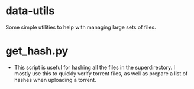 # data-utils
Some simple utilities to help with managing large sets of files.

# get_hash.py
- This script is useful for hashing all the files in the superdirectory. I mostly use this to quickly verify torrent files, as well as prepare a list of hashes when uploading a torrent.
